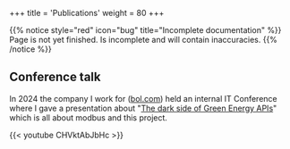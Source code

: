 +++
title = 'Publications'
weight = 80
+++

{{% notice style="red" icon="bug" title="Incomplete documentation" %}}
Page is not yet finished. Is incomplete and will contain inaccuracies.
{{% /notice %}}

## Conference talk

In 2024 the company I work for ([bol.com](https://partner.bol.com/click/click?p=2&t=url&s=2483&f=TXL&url=https%3A%2F%2Fwww.bol.com%2Fnl%2Fnl%2F&name=Modbus)) held an internal IT Conference where I gave a presentation about "[The dark side of Green Energy APIs](https://youtu.be/CHVktAbJbHc)" which is all about modbus and this project.

{{< youtube CHVktAbJbHc >}}
